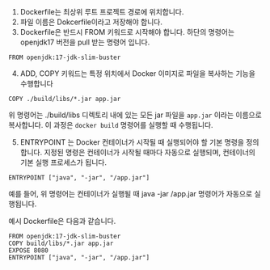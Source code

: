 1. Dockerfile는 최상위 루트 프로젝트 경로에 위치합니다.
2. 파일 이름은 Dokcerfile이라고 저장해야 합니다.
3. Dockerfile은 반드시 FROM 키워드로 시작해야 합니다. 하단의 명령어는 openjdk17 버전을 pull 받는 명령어 입니다.
```
FROM openjdk:17-jdk-slim-buster
```

4. ADD, COPY 키워드는 특정 위치에서 Docker 이미지로 파일을 복사하는 기능을 수행합니다
```
COPY ./build/libs/*.jar app.jar
```
위 명령어는  ./build/libs 디렉토리 내에 있는 모든 jar 파일을 `app.jar` 이라는 이름으로 복사합니다. 이 과정은 `docker build` 명령어를 실행할 때 수행됩니다. 

5. ENTRYPOINT 는 Docker 컨테이너가 시작될 때 실행되어야 할 기본 명령을 정의합니다. 지정된 명령은 컨테이너가 시작될 때마다 자동으로 실행되며, 컨테이너의 기본 실행 프로세스가 됩니다.
```
ENTRYPOINT ["java", "-jar", "/app.jar"]
```
예를 들어, 위 명령어는 컨테이너가 실행될 때 java -jar /app.jar 명령어가 자동으로 실행됩니다.

예시 Dockerfile은 다음과 같습니다.
```
FROM openjdk:17-jdk-slim-buster  
COPY build/libs/*.jar app.jar  
EXPOSE 8080  
ENTRYPOINT ["java", "-jar", "/app.jar"]
```
